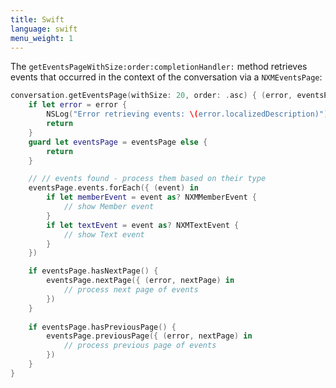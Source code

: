 ```yaml
---
title: Swift
language: swift
menu_weight: 1
---
```



The `getEventsPageWithSize:order:completionHandler:` method retrieves events that occurred in the context of the conversation via a `NXMEventsPage`:

```swift
conversation.getEventsPage(withSize: 20, order: .asc) { (error, eventsPage) in
    if let error = error {
        NSLog("Error retrieving events: \(error.localizedDescription)")
        return
    }
    guard let eventsPage = eventsPage else {
        return
    }

    // // events found - process them based on their type
    eventsPage.events.forEach({ (event) in
        if let memberEvent = event as? NXMMemberEvent {
            // show Member event
        }
        if let textEvent = event as? NXMTextEvent {
            // show Text event
        }
    })

    if eventsPage.hasNextPage() {
        eventsPage.nextPage({ (error, nextPage) in
            // process next page of events
        })
    }
    
    if eventsPage.hasPreviousPage() {
        eventsPage.previousPage({ (error, nextPage) in
            // process previous page of events
        })
    }
}
```
